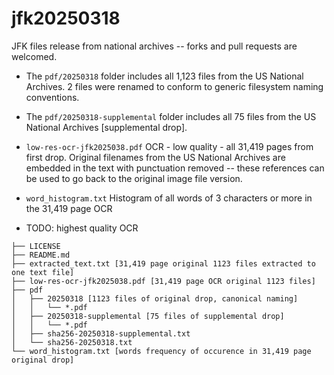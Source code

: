 # jfk20250318
JFK files release from national archives -- forks and pull requests are welcomed.

* The `pdf/20250318` folder includes all 1,123 files from the US National Archives.  2 files were renamed to conform to generic filesystem naming conventions.

* The `pdf/20250318-supplemental` folder includes all 75 files from the US National Archives [supplemental drop].

* `low-res-ocr-jfk2025038.pdf` OCR - low quality - all 31,419 pages from first drop.   Original filenames from the US National Archives are embedded in the text with punctuation removed -- these references can be used to go back to the original image file version.

* `word_histogram.txt` Histogram of all words of 3 characters or more in the 31,419 page OCR

* TODO: highest quality OCR
```
├── LICENSE
├── README.md
├── extracted_text.txt [31,419 page original 1123 files extracted to one text file]
├── low-res-ocr-jfk2025038.pdf [31,419 page OCR original 1123 files]
├── pdf
│   ├── 20250318 [1123 files of original drop, canonical naming]
│   │   └── *.pdf
│   ├── 20250318-supplemental [75 files of supplemental drop]
│   │   └── *.pdf
│   ├── sha256-20250318-supplemental.txt
│   └── sha256-20250318.txt
└── word_histogram.txt [words frequency of occurence in 31,419 page original drop]
```
